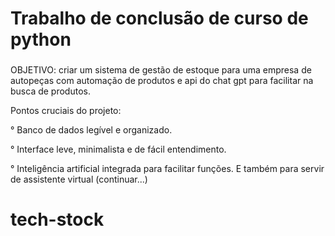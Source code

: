 <h1>Trabalho de conclusão de curso de python
<h3></h3>OBJETIVO: criar um sistema de gestão de estoque para uma empresa de autopeças com automação de produtos e api do chat gpt para facilitar na busca de produtos.<p>

<p>Pontos cruciais do projeto:

  ° Banco de dados legível e organizado.<p>
  ° Interface leve, minimalista e de fácil entendimento.<p>
  ° Inteligência artificial integrada para facilitar funções. E também para servir de assistente virtual (continuar...)
  
 
# tech-stock
